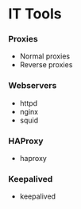 # IT Tools


### Proxies
- Normal proxies
- Reverse proxies

### Webservers
- httpd
- nginx
- squid

### HAProxy
- haproxy

### Keepalived
- keepalived